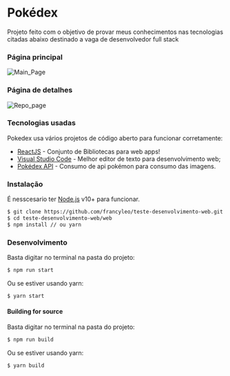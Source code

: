 # Pokédex

<!-- [![Build Status]()]() -->

Projeto feito com o objetivo de provar meus conhecimentos nas tecnologias citadas abaixo destinado a vaga de desenvolvedor full stack

### Página principal

![Main_Page](/src/assets/docs/mainpage.png)

### Página de detalhes

![Repo_page](/src/assets/docs/detailpage.png)

### Tecnologias usadas

Pokedex usa vários projetos de código aberto para funcionar corretamente:

- [ReactJS](https://pt-br.reactjs.org/) - Conjunto de Bibliotecas para web apps!
- [Visual Studio Code](https://code.visualstudio.com/) - Melhor editor de texto para desenvolvimento web;
- [Pokédex API](https://pokedevs.gitbook.io/pokedex/) - Consumo de api pokémon para consumo das imagens.

### Instalação

É nesscesario ter [Node.js](https://nodejs.org/) v10+ para funcionar.

```sh
$ git clone https://github.com/francyleo/teste-desenvolvimento-web.git
$ cd teste-desenvolvimento-web/web
$ npm install // ou yarn
```

### Desenvolvimento

Basta digitar no terminal na pasta do projeto:

```sh
$ npm run start
```

Ou se estiver usando yarn:

```sh
$ yarn start
```

#### Building for source

Basta digitar no terminal na pasta do projeto:

```sh
$ npm run build
```

Ou se estiver usando yarn:

```sh
$ yarn build
```
